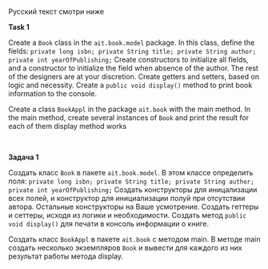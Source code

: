 Русский текст смотри ниже

**Task 1**

Create a ``Book`` class in the ``ait.book.model`` package. In this class, define the fields:
``private long isbn; private String title; private String author; private int yearOfPublishing;``
Create constructors to initialize all fields, and a constructor to initialize the field when
absence of the author. The rest of the designers are at your discretion. Create getters and setters,
based on logic and necessity.
Create a ``public void display()`` method to print book information to the console.

Create a class ``BookAppl`` in the package ``ait.book`` with the main method.
In the main method, create several instances of ``Book`` and print the result for each of them
display method works

<br/>

**Задача 1**

Создать класс ``Book`` в пакете ``ait.book.model``. В этом классе определить поля: 
``private long isbn; private String title; private String author; private int yearOfPublishing;`` 
Создать конструкторы для иницализации всех полей, и конструктор для инициализации полуй при 
отсутствии автора. Остальные конструкторы на Ваше усмотрение. Создать геттеры и сеттеры,
исходя из логики и необходимости. 
Создать метод ``public void display()`` для печати в консоль информации о книге. 

Создать класс ``BookAppl`` в пакете ``ait.book`` с методом main. 
В методе main создать несколько экземпляров ``Book`` и вывести для каждого из них результат 
работы метода display.
